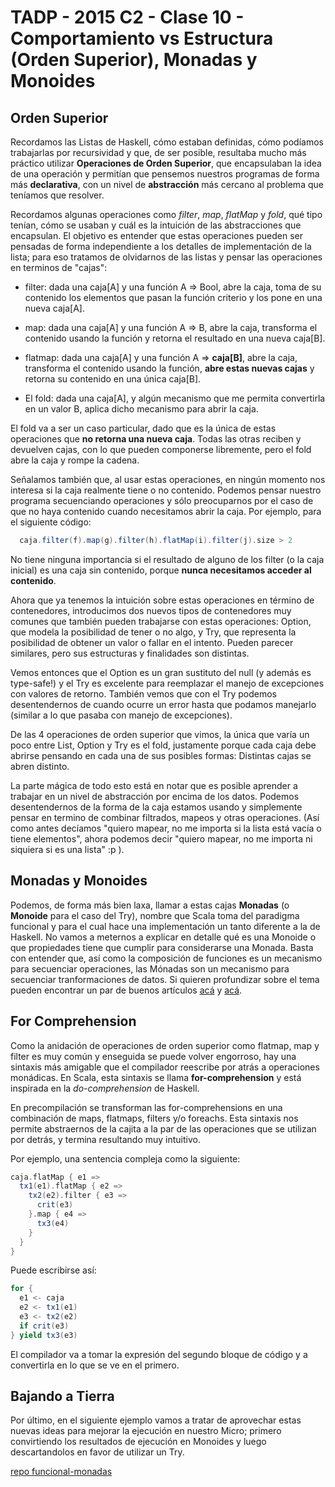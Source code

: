 # TADP - 2015 C2 - Clase 10 - Comportamiento vs Estructura (Orden Superior), Monadas y Monoides


## Orden Superior

Recordamos las Listas de Haskell, cómo estaban definidas, cómo podíamos trabajarlas por recursividad y que, de ser posible, resultaba mucho más práctico utilizar **Operaciones de Orden Superior**, que encapsulaban la idea de una operación y permitían que pensemos nuestros programas de forma más **declarativa**, con un nivel de **abstracción** más cercano al problema que teníamos que resolver.

Recordamos algunas operaciones como *filter*, *map*, *flatMap* y *fold*, qué tipo tenían, cómo se usaban y cuál es la intuición de las abstracciones que encapsulan. El objetivo es entender que estas operaciones pueden ser pensadas de forma independiente a los detalles de implementación de la lista; para eso tratamos de olvidarnos de las listas y pensar las operaciones en terminos de "cajas":

- filter: dada una caja[A] y una función A => Bool, abre la caja, toma de su contenido los elementos que pasan la función criterio y los pone en una nueva caja[A].

- map: dada una caja[A] y una función A => B, abre la caja, transforma el contenido usando la función y retorna el resultado en una nueva caja[B].

- flatmap: dada una caja[A] y una función A => **caja[B]**, abre la caja, transforma el contenido usando la función, **abre estas nuevas cajas** y retorna su contenido en una única caja[B].

- El fold: dada una caja[A], y algún mecanismo que me permita convertirla en un valor B, aplica dicho mecanismo para abrir la caja.

El fold va a ser un caso particular, dado que es la única de estas operaciones que **no retorna una nueva caja**. Todas las otras reciben y devuelven cajas, con lo que pueden componerse libremente, pero el fold abre la caja y rompe la cadena.

Señalamos también que, al usar estas operaciones, en ningún momento nos interesa si la caja realmente tiene o no contenido. Podemos pensar nuestro programa secuenciando operaciones y sólo preocuparnos por el caso de que no haya contenido cuando necesitamos abrir la caja. Por ejemplo, para el siguiente código:

~~~scala
  caja.filter(f).map(g).filter(h).flatMap(i).filter(j).size > 2
~~~

No tiene ninguna importancia si el resultado de alguno de los filter (o la caja inicial) es una caja sin contenido, porque **nunca necesitamos acceder al contenido**.

Ahora que ya tenemos la intuición sobre estas operaciones en término de contenedores, introducimos dos nuevos tipos de contenedores muy comunes que también pueden trabajarse con estas operaciones: Option, que modela la posibilidad de tener o no algo, y Try, que representa la posibilidad de obtener un valor o fallar en el intento. Pueden parecer similares, pero sus estructuras y finalidades son distintas.

Vemos entonces que el Option es un gran sustituto del null (y además es type-safe!) y el Try es excelente para reemplazar el manejo de excepciones con valores de retorno. También vemos que con el Try podemos desentendernos de cuando ocurre un error hasta que podamos manejarlo (similar a lo que pasaba con manejo de excepciones).

De las 4 operaciones de orden superior que vimos, la única que varía un poco entre List, Option y Try es el fold, justamente porque cada caja debe abrirse pensando en cada una de sus posibles formas: Distintas cajas se abren distinto.

La parte mágica de todo esto está en notar que es posible aprender a trabajar en un nivel de abstracción por encima de los datos. Podemos desentendernos de la forma de la caja estamos usando y simplemente pensar en termino de combinar filtrados, mapeos y otras operaciones. (Así como antes decíamos "quiero mapear, no me importa si la lista está vacía o tiene elementos", ahora podemos decir "quiero mapear, no me importa ni siquiera si es una lista" :p ).


## Monadas y Monoides

Podemos, de forma más bien laxa, llamar a estas cajas **Monadas** (o **Monoide** para el caso del Try), nombre que Scala toma del paradigma funcional y para el cual hace una implementación un tanto diferente a la de Haskell. No vamos a meternos a explicar en detalle qué es una Monoide o que propiedades tiene que cumplir para considerarse una Monada. Basta con entender que, así como la composición de funciones es un mecanismo para secuenciar operaciones, las Mónadas son un mecanismo para secuenciar tranformaciones de datos. Si quieren profundizar sobre el tema pueden encontrar un par de buenos artículos [acá](https://wiki.haskell.org/Monad) y [acá](https://medium.com/@sinisalouc/demystifying-the-monad-in-scala-cc716bb6f534).



## For Comprehension

Como la anidación de operaciones de orden superior como flatmap, map y filter es muy común y enseguida se puede volver engorroso, hay una sintaxis más amigable que el compilador reescribe por atrás a operaciones monádicas. En Scala, esta sintaxis se llama **for-comprehension** y está inspirada en la *do-comprehension* de Haskell.

En precompilación se transforman las for-comprehensions en una combinación de maps, flatmaps, filters y/o foreachs. Esta sintaxis nos permite abstraernos de la cajita a la par de las operaciones que se utilizan por detrás, y termina resultando muy intuitivo.

Por ejemplo, una sentencia compleja como la siguiente:

~~~scala
caja.flatMap { e1 =>
  tx1(e1).flatMap { e2 =>
    tx2(e2).filter { e3 =>
      crit(e3)
    }.map { e4 =>
      tx3(e4)
    }
  }
}
~~~

Puede escribirse así:

~~~scala
for {
  e1 <- caja
  e2 <- tx1(e1)
  e3 <- tx2(e2)
  if crit(e3)
} yield tx3(e3)
~~~

El compilador va a tomar la expresión del segundo bloque de código y a convertirla en lo que se ve en el primero.


## Bajando a Tierra

Por último, en el siguiente ejemplo vamos a tratar de aprovechar estas nuevas ideas para mejorar la ejecución en nuestro Micro; primero convirtiendo los resultados de ejecución en Monoides y luego descartandolos en favor de utilizar un Try.

[repo funcional-monadas](https://github.com/tadp-utn-frba/tadp-clases/tree/scala-microprocesador-tuneado/funcional-monadas)
